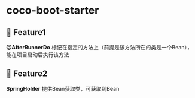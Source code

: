 # coco-boot-starter

## 🍬 Feature1
**@AfterRunnerDo** 标记在指定的方法上（前提是该方法所在的类是一个Bean），能在项目启动后执行该方法


## 🍬 Feature2
**SpringHolder** 提供Bean获取类，可获取到Bean
